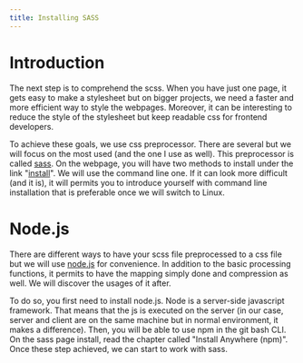 ```yaml
---
title: Installing SASS
---
```


# Introduction

The next step is to comprehend the scss. When you have just one page, it gets easy to make a stylesheet but on bigger 
projects, we need a faster and more efficient way to style the webpages. Moreover, it can be interesting to reduce the 
style of the stylesheet but keep readable css for frontend developers. 

To achieve these goals, we use css preprocessor. There are several but we will focus on the most used (and the one I use 
as well). This preprocessor is called [sass](https://sass-lang.com/). On the webpage, you will have two methods to 
install under the link "[install](https://sass-lang.com/install)". We will use the command line one. If it can look more 
difficult (and it is), it will permits you to introduce yourself with command line installation that is preferable once 
we will switch to Linux.

# Node.js
There are different ways to have your scss file preprocessed to a css file but we will use [node.js](https://nodejs.org/en/download/) 
for convenience. In addition to the basic processing functions, it permits to have the mapping simply done and compression
as well. We will discover the usages of it after.

To do so, you first need to install node.js. Node is a server-side javascript framework. That means that the js is 
executed on the server (in our case, server and client are on the same machine but in normal environment, it makes a 
difference). Then, you will be able to use npm in the git bash CLI. On the sass page install, read the chapter called 
"Install Anywhere (npm)". Once these step achieved, we can start to work with sass.
